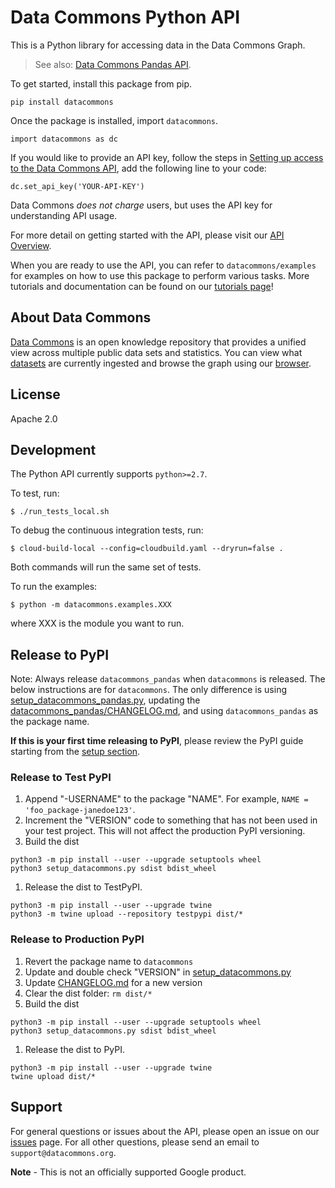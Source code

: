 # Data Commons Python API

This is a Python library for accessing data in the Data Commons Graph.

> See also: [Data Commons Pandas API](datacommons_pandas/README.md).


To get started, install this package from pip.

    pip install datacommons

Once the package is installed, import `datacommons`.

    import datacommons as dc

If you would like to provide an API key, follow the steps in
[Setting up access to the Data Commons API](https://docs.datacommons.org/api/setup.html),
add the following line to your code:

    dc.set_api_key('YOUR-API-KEY')

Data Commons *does not charge* users, but uses the API key for
understanding API usage.

For more detail on getting started with the API, please visit our
[API Overview](http://docs.datacommons.org/api/).

When you are ready to use the API, you can refer to `datacommons/examples` for
examples on how to use this package to perform various tasks. More tutorials and
documentation can be found on our [tutorials page](https://datacommons.org/colab)!

## About Data Commons

[Data Commons](https://datacommons.org/) is an open knowledge repository that
provides a unified view across multiple public data sets and statistics. You can
view what [datasets](https://datacommons.org/datasets) are currently ingested
and browse the graph using our [browser](https://browser.datacommons.org/).

## License

Apache 2.0

## Development

The Python API currently supports `python>=2.7`.

To test, run:

```
$ ./run_tests_local.sh
```

To debug the continuous integration tests, run:

```
$ cloud-build-local --config=cloudbuild.yaml --dryrun=false .
```

Both commands will run the same set of tests.

To run the examples:

```
$ python -m datacommons.examples.XXX
```

where XXX is the module you want to run.

## Release to PyPI

Note: Always release `datacommons_pandas` when `datacommons` is released.
The below instructions are for `datacommons`. The only difference is
using [setup_datacommons_pandas.py](setup_datacommons_pandas.py), updating
the [datacommons_pandas/CHANGELOG.md](datacommons_pandas/CHANGELOG.md),
and using `datacommons_pandas` as the package name.

**If this is your first time releasing to PyPI**, please review the PyPI guide
starting from the
[setup section](https://packaging.python.org/tutorials/packaging-projects/#creating-setup-py).

### Release to Test PyPI

1. Append "-USERNAME" to the package "NAME". For example,
`NAME = 'foo_package-janedoe123'`.
1. Increment the "VERSION" code to something that has not been used in your test
  project. This will not affect the production PyPI versioning.
1. Build the dist
  ```
  python3 -m pip install --user --upgrade setuptools wheel
  python3 setup_datacommons.py sdist bdist_wheel
  ```
1. Release the dist to TestPyPI.
  ```
  python3 -m pip install --user --upgrade twine
  python3 -m twine upload --repository testpypi dist/*
  ```

### Release to Production PyPI

1. Revert the package name to `datacommons`
1. Update and double check "VERSION" in [setup_datacommons.py](setup_datacommons.py)
1. Update [CHANGELOG.md](CHANGELOG.md) for a new version
1. Clear the dist folder: `rm dist/*`
1. Build the dist
  ```
  python3 -m pip install --user --upgrade setuptools wheel
  python3 setup_datacommons.py sdist bdist_wheel
  ```
1. Release the dist to PyPI.
  ```
  python3 -m pip install --user --upgrade twine
  twine upload dist/*
  ```

## Support

For general questions or issues about the API, please open an issue on our
[issues](https://github.com/google/datacommons/issues) page. For all other
questions, please send an email to `support@datacommons.org`.

**Note** - This is not an officially supported Google product.
